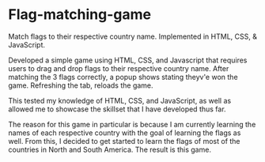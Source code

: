 # Flag-matching-game
Match flags to their respective country name. Implemented in HTML, CSS, &amp; JavaScript.

Developed a simple game using HTML, CSS, and Javascript that requires users to drag and drop flags to their respective country name. After matching the 3 flags correctly, a popup shows stating theyv'e won the game. Refreshing the tab, reloads the game.

This tested my knowledge of HTML, CSS, and JavaScript, as well as allowed me to showcase the skillset that I have developed thus far.

The reason for this game in particular is because I am currently learning the names of each respective country with the goal of learning the flags as well. From this, I decided to get started to learn the flags of most of the countries in North and South America. The result is this game.
